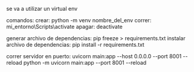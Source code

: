 se va a utilizar un virtual env

comandos:
crear: python -m venv nombre_del_env
correr: mi_entorno\Scripts\activate
apagar: deactivate

generar archivo de dependencias: pip freeze > requirements.txt
instalar archivo de dependencias: pip install -r requirements.txt


correr servidor en puerto: uvicorn main:app --host 0.0.0.0 --port 8001 --reload
python -m uvicorn main:app --port 8001 --reload
